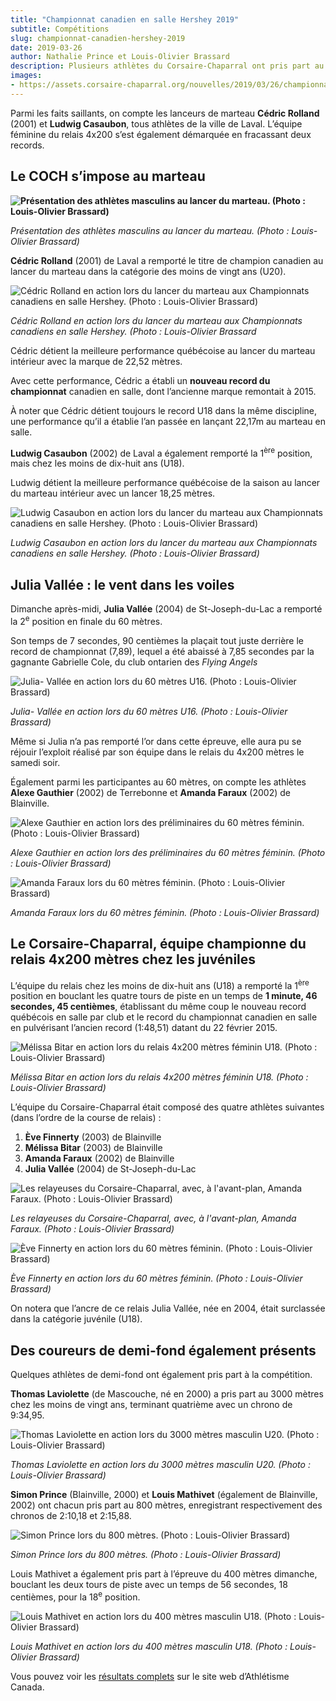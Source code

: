 ```yaml
---
title: "Championnat canadien en salle Hershey 2019"
subtitle: Compétitions
slug: championnat-canadien-hershey-2019
date: 2019-03-26
author: Nathalie Prince et Louis-Olivier Brassard
description: Plusieurs athlètes du Corsaire-Chaparral ont pris part au championnat canadien en salle Hershey les 16 et 17 mars 2019. Certains y ont d’ailleurs récolté des médailles.
images:
- https://assets.corsaire-chaparral.org/nouvelles/2019/03/26/championnat-canadien-hershey-2019/couverture.jpg
---
```


Parmi les faits saillants, on compte les lanceurs de marteau **Cédric Rolland** (2001) et **Ludwig Casaubon**, tous athlètes de la ville de Laval. L’équipe féminine du relais 4x200 s’est également démarquée en fracassant deux records.

## Le COCH s’impose au marteau

**![Présentation des athlètes masculins au lancer du marteau. (Photo : Louis-Olivier Brassard)](marteau-hommes-brassard.jpg)**

*Présentation des athlètes masculins au lancer du marteau. (Photo : Louis-Olivier Brassard)*

**Cédric Rolland** (2001) de Laval a remporté le titre de champion canadien au lancer du marteau dans la catégorie des moins de vingt ans (U20).

![Cédric Rolland en action lors du lancer du marteau aux Championnats canadiens en salle Hershey. (Photo : Louis-Olivier Brassard)](cedric-rolland-marteau-brassard.jpg)

*Cédric Rolland en action lors du lancer du marteau aux Championnats canadiens en salle Hershey. (Photo : Louis-Olivier Brassard*

Cédric détient la meilleure performance québécoise au lancer du marteau intérieur avec la marque de 22,52 mètres.

Avec cette performance, Cédric a établi un **nouveau record du championnat** canadien en salle, dont l’ancienne marque remontait à 2015.  

À noter que Cédric détient toujours le record U18 dans la même discipline, une performance qu’il a établie l’an passée en lançant 22,17m au marteau en salle.

**Ludwig Casaubon** (2002) de Laval a également remporté la  1<sup>ère</sup> position, mais chez les moins de dix-huit ans (U18).

Ludwig détient la meilleure performance québécoise de la saison au lancer du marteau intérieur avec un lancer 18,25 mètres.

![Ludwig Casaubon en action lors du lancer du marteau aux Championnats canadiens en salle Hershey. (Photo : Louis-Olivier Brassard)](ludwig-casaubon-marteau-brassard.jpg)

*Ludwig Casaubon en action lors du lancer du marteau aux Championnats canadiens en salle Hershey. (Photo : Louis-Olivier Brassard)*

## Julia Vallée : le vent dans les voiles

Dimanche après-midi, **Julia Vallée** (2004) de St-Joseph-du-Lac a remporté la 2<sup>e</sup> position en finale du 60 mètres.

Son temps de 7 secondes, 90 centièmes la plaçait tout juste derrière le record de championnat (7,89), lequel a été abaissé à 7,85 secondes par la gagnante Gabrielle Cole, du club ontarien des *Flying Angels*

![Julia- Vallée en action lors du 60 mètres U16. (Photo : Louis-Olivier Brassard)](julia-vallee-60-metres-brassard.jpg)

*Julia- Vallée en action lors du 60 mètres U16. (Photo : Louis-Olivier Brassard)*

Même si Julia n’a pas remporté l’or dans cette épreuve, elle aura pu se réjouir l’exploit réalisé par son équipe dans le relais du 4x200 mètres le samedi soir.

Également parmi les participantes au 60 mètres, on compte les athlètes **Alexe Gauthier** (2002) de Terrebonne et **Amanda Faraux** (2002) de Blainville.

![Alexe Gauthier en action lors des préliminaires du 60 mètres féminin. (Photo : Louis-Olivier Brassard)](alexe-gauthier-60-metres-brassard.jpg)

*Alexe Gauthier en action lors des préliminaires du 60 mètres féminin. (Photo : Louis-Olivier Brassard)*

![Amanda Faraux lors du 60 mètres féminin. (Photo : Louis-Olivier Brassard)](amanda-faraux-60-metres-brassard.jpg)

*Amanda Faraux lors du 60 mètres féminin. (Photo : Louis-Olivier Brassard)*

## Le Corsaire-Chaparral, équipe championne du relais 4x200 mètres chez les juvéniles

L’équipe du relais chez les moins de dix-huit ans (U18) a remporté la 1<sup>ère</sup> position en bouclant les quatre tours de piste en un temps de  **1 minute, 46 secondes, 45 centièmes**, établissant du même coup le nouveau record québécois en salle par club et le record du championnat canadien en salle en pulvérisant l’ancien record (1:48,51) datant du 22 février 2015.

![Mélissa Bitar en action lors du relais 4x200 mètres féminin U18. (Photo : Louis-Olivier Brassard)](melissa-bitar-relais-4x200-metres-brassard.jpg)

*Mélissa Bitar en action lors du relais 4x200 mètres féminin U18. (Photo : Louis-Olivier Brassard)*

L’équipe du Corsaire-Chaparral était composé des quatre athlètes suivantes (dans l’ordre de la course de relais) :

1. **Ève Finnerty** (2003) de Blainville
2. **Mélissa Bitar** (2003) de Blainville
3. **Amanda Faraux** (2002) de Blainville
4. **Julia Vallée** (2004) de St-Joseph-du-Lac

![Les relayeuses du Corsaire-Chaparral, avec, à l'avant-plan, Amanda Faraux. (Photo : Louis-Olivier Brassard)](relayeuses-4x200-metres-brassard.jpg)

*Les relayeuses du Corsaire-Chaparral, avec, à l'avant-plan, Amanda Faraux. (Photo : Louis-Olivier Brassard)*

![Ève Finnerty en action lors du 60 mètres féminin. (Photo : Louis-Olivier Brassard)](eve-finnerty-60-metres-brassard.jpg)

*Ève Finnerty en action lors du 60 mètres féminin. (Photo : Louis-Olivier Brassard)*

On notera que l’ancre de ce relais Julia Vallée, née en 2004, était surclassée dans la catégorie juvénile (U18).

## Des coureurs de demi-fond également présents

Quelques athlètes de demi-fond ont également pris part à la compétition.

**Thomas Laviolette** (de Mascouche, né en 2000) a pris part au 3000 mètres chez les moins de vingt ans, terminant quatrième avec un chrono de 9:34,95.

![Thomas Laviolette en action lors du 3000 mètres masculin U20. (Photo : Louis-Olivier Brassard)](thomas-laviolette-3000-metres-brassard.jpg)

*Thomas Laviolette en action lors du 3000 mètres masculin U20. (Photo : Louis-Olivier Brassard)*

**Simon Prince** (Blainville, 2000) et **Louis Mathivet** (également de Blainville, 2002) ont chacun pris part au 800 mètres, enregistrant respectivement des chronos de 2:10,18 et 2:15,88.

![Simon Prince lors du 800 mètres. (Photo : Louis-Olivier Brassard)](simon-prince-800-metres-brassard.jpg)

*Simon Prince lors du 800 mètres. (Photo : Louis-Olivier Brassard)*

Louis Mathivet a également pris part à l’épreuve du 400 mètres dimanche, bouclant les deux tours de piste avec un temps de 56 secondes, 18 centièmes, pour la 18<sup>e</sup> position.

![Louis Mathivet en action lors du 400 mètres masculin U18. (Photo : Louis-Olivier Brassard)](louis-mathivet-400-metres-brassard.jpg)

*Louis Mathivet en action lors du 400 mètres masculin U18. (Photo : Louis-Olivier Brassard)*

Vous pouvez voir les [résultats complets](http://liveresults.athletics.ca/Live_Results/2019/Indoor_en_salle/) sur le site web d’Athlétisme Canada.
